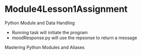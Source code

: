 # Module4Lesson1Assignment
Python Module and Data Handling 
- Running task will initiate the program
- moodResponse.py will use the repsonse to return a message


Mastering Python Modules and Aliases